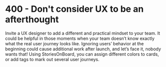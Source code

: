 # 400 - Don't consider UX to be an afterthought

Invite a UX designer to add a different and practical mindset to your team. It could be helpful in those moments when your team doesnʼt know exactly what the real user journey looks like. Ignoring usersʼ behavior at the beginning could cause additional work after launch, and letʼs face it, nobody wants that! Using StoriesOnBoard, you can assign different colors to cards, or add tags to mark out several user journeys.
